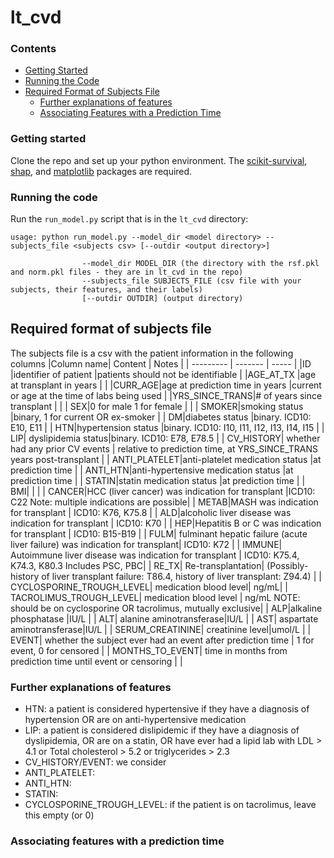 # lt_cvd

### Contents
- [Getting Started](#getting-started)
- [Running the Code](#running-the-code)
- [Required Format of Subjects File](#required-format-of-subjects-file)
  - [Further explanations of features](#further-explanations-of-features)
  - [Associating Features with a Prediction Time](#associating-features-with-a-prediction-time)


### Getting started
Clone the repo and set up your python environment. The [scikit-survival](https://scikit-survival.readthedocs.io/en/stable/install.html), [shap](https://shap.readthedocs.io/en/latest/#install), and [matplotlib](https://matplotlib.org/stable/install/index.html) packages are required.

### Running the code
Run the `run_model.py` script that is in the `lt_cvd` directory:
```
usage: python run_model.py --model_dir <model directory> --subjects_file <subjects csv> [--outdir <output directory>]

                --model_dir MODEL_DIR (the directory with the rsf.pkl and norm.pkl files - they are in lt_cvd in the repo)
                --subjects_file SUBJECTS_FILE (csv file with your subjects, their features, and their labels)
                [--outdir OUTDIR] (output directory)
```

## Required format of subjects file
The subjects file is a csv with the patient information in the following columns
|Column name| Content | Notes |
| --------- | ------- | ----- |
|ID |identifier of patient |patients should not be identifiable |
|AGE_AT_TX |age at transplant in years | |
|CURR_AGE|age at prediction time in years |current or age at the time of labs being used |
|YRS_SINCE_TRANS|# of years since transplant | |
| SEX|0 for male 1 for female | |
| SMOKER|smoking status |binary, 1 for current OR ex-smoker |
| DM|diabetes status |binary. ICD10: E10, E11 |
| HTN|hypertension status |binary. ICD10: I10, I11, I12, I13, I14, I15  |
| LIP| dyslipidemia status|binary. ICD10: E78, E78.5 |
| CV_HISTORY| whether had any prior CV events | relative to prediction time, at YRS_SINCE_TRANS years post-transplant |
| ANTI_PLATELET|anti-platelet medication status |at prediction time |
| ANTI_HTN|anti-hypertensive medication status |at prediction time |
| STATIN|statin medication status |at prediction time |
| BMI| | |
| CANCER|HCC (liver cancer) was indication for transplant |ICD10: C22  Note: multiple indications are possible|
| METAB|MASH was indication for transplant | ICD10: K76, K75.8 |
| ALD|alcoholic liver disease was indication for transplant | ICD10: K70  |
| HEP|Hepatitis B or C was indication for transplant | ICD10: B15-B19 |
| FULM| fulminant hepatic failure (acute liver failure) was indication for transplant| ICD10: K72 |
| IMMUNE| Autoimmune liver disease was indication for transplant | ICD10: K75.4, K74.3, K80.3 Includes PSC, PBC|
| RE_TX| Re-transplantation| (Possibly- history of liver transplant failure: T86.4, history of liver transplant: Z94.4)  |
| CYCLOSPORINE_TROUGH_LEVEL| medication blood level| ng/mL|
| TACROLIMUS_TROUGH_LEVEL| medication blood level | ng/mL NOTE: should be on cyclosporine OR tacrolimus, mutually exclusive|
| ALP|alkaline phosphatase |IU/L |
| ALT| alanine aminotransferase|IU/L |
| AST| aspartate aminotransferase|IU/L |
| SERUM_CREATININE| creatinine level|umol/L |
| EVENT| whether the subject ever had an event after prediction time | 1 for event, 0 for censored |
| MONTHS_TO_EVENT| time in months from prediction time until event or censoring | |

### Further explanations of features
- HTN: a patient is considered hypertensive if they have a diagnosis of hypertension OR are on anti-hypertensive medication
- LIP: a patient is considered dislipidemic if they have a diagnosis of dyslipidemia, OR are on a statin, OR have ever had a lipid lab with LDL > 4.1 or Total cholesterol > 5.2 or triglycerides > 2.3
- CV_HISTORY/EVENT: we consider
- ANTI_PLATELET:
- ANTI_HTN:
- STATIN:
- CYCLOSPORINE_TROUGH_LEVEL: if the patient is on tacrolimus, leave this empty (or 0)
### Associating features with a prediction time
